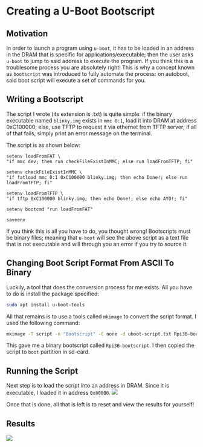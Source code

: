 # Creating a U-Boot Bootscript

## Motivation
In order to launch a program using `u-boot`, it has to be loaded in an address in the DRAM that is specific for applications/executable; then the user asks `u-boot` to jump to said address to execute the program. If you think this is a troublesome process you are absolutely right! This is why a concept known as `bootscript` was introduced to fully automate the process: on autoboot, said boot script will execute a set of commands for you. 

## Writing a Bootscript

The script I wrote (its extension is .txt) is quite simple: if the binary executable named `blinky.img` exists in `mmc 0:1`, load it into DRAM at address 0xC100000; else, use TFTP to request it via ethernet from TFTP server; if all of that fails, simply print an error message on the terminal.

The script is as shown below:

```uboot
setenv loadFromFAT \
"if mmc dev; then run checkFileExistInMMC; else run loadFromTFTP; fi"

setenv checkFileExistInMMC \
"if fatload mmc 0:1 0xC100000 blinky.img; then echo Done!; else run loadFromTFTP; fi"

setenv loadFromTFTP \
"if tftp 0xC100000 blinky.img; then echo Done!; else echo AYO!; fi"

setenv bootcmd "run loadFromFAT"

saveenv
```

If you think this is all you have to do, you thought wrong! Bootscripts must be binary files; meaning that `u-boot` will see the above script as a text file that is not executable and will through you an error if you try to source it.

## Changing Boot Script Format From ASCII To Binary

Luckily, a tool that does the conversion process for me exists. All you have to do is install the package specified:

```bash
sudo apt install u-boot-tools
```

All that remains is to use a tools called `mkimage` to convert the script format. I used the following command:

```bash
mkimage -T script -n "Bootscript" -C none -d uboot-script.txt Rpi3B-bootscript
```

This gave me a binary bootscript called `Rpi3B-bootscript`. I then copied the script to `boot` partition in sd-card.

## Running the Script

Next step is to load the script into an address in DRAM. Since it is executable, I loaded it in address `0x80000`.
![](./README_Photos/source.jpeg)

Once that is done, all that is left is to reset and view the results for yourself!

## Results
![](./README_Photos/autoboot.jpeg)